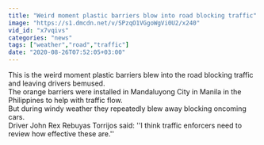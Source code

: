 ```yaml
---
title: "Weird moment plastic barriers blow into road blocking traffic"
image: "https://s1.dmcdn.net/v/SPzqO1VGgoWgVi0U2/x240"
vid_id: "x7vqivs"
categories: "news"
tags: ["weather","road","traffic"]
date: "2020-08-26T07:52:05+03:00"
---
```

This is the weird moment plastic barriers blew into the road blocking traffic and leaving drivers bemused.   <br>The orange barriers were installed in Mandaluyong City in Manila in the Philippines to help with traffic flow.   <br>But during windy weather they repeatedly blew away blocking oncoming cars.   <br>Driver John Rex Rebuyas Torrijos said: ''I think traffic enforcers need to review how effective these are.''

